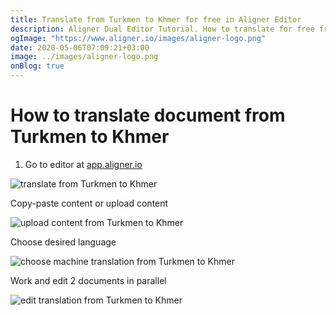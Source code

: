 ```yaml
---
title: Translate from Turkmen to Khmer for free in Aligner Editor
description: Aligner Dual Editor Tutorial. How to translate for free from Turkmen to Khmer. Aligner is multilingual document management platform. 
ogImage: "https://www.aligner.io/images/aligner-logo.png"
date: 2020-05-06T07:09:21+03:00
image: ../images/aligner-logo.png
onBlog: true
---
```


# How to translate document from Turkmen to Khmer

1. Go to editor at [app.aligner.io](https://app.aligner.io "Aligner App web page")

![translate from Turkmen to Khmer](../aligner-blank-editor.png "translate from Turkmen to Khmer")

Copy-paste content or upload content

![upload content from Turkmen to Khmer](../aligner-uploaded-document.png "upload content from Turkmen to Khmer")

Choose desired language

![choose machine translation from Turkmen to Khmer](../aligner-language-dropdown.png "choose machine translation from Turkmen to Khmer")

Work and edit 2 documents in parallel

![edit translation from Turkmen to Khmer](../aligner-double-sitded-editor.png "edit translation from Turkmen to Khmer")


